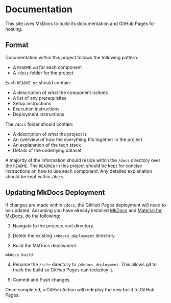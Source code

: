# Documentation

This site uses MkDocs to build its documentation and GitHub Pages for hosting.

## Format

Documentation within this project follows the following pattern:

- A `README.md` for each component
- A `/docs` folder for the project

Each `README.md` should contain:

- A description of what the component is/does
- A list of any prerequisites
- Setup instructions
- Execution instructions
- Deployment instructions

The `/docs` folder should contain:

- A description of what the project is
- An overview of how the everything fits together in the project
- An explanation of the tech stack
- Details of the underlying dataset

A majority of the information should reside within the `/docs` directory over the `README`. The `README`s in this project should be kept for concise instructions on how to use each component. Any detailed explanation should be kept within `/docs`.

## Updating MkDocs Deployment

If changes are made within `/docs`, the GitHub Pages deployment will need to be updated. Assuming you have already installed [MkDocs](https://www.mkdocs.org/getting-started/#installation) and [Material for MkDocs](https://squidfunk.github.io/mkdocs-material/getting-started/#installation), do the following:

1. Navigate to the projects root directory.

2. Delete the existing `/mkdocs_deployment` directory.

3. Build the MkDocs deployment.

```bash
mkdocs build
```

4. Rename the `/site` directory to `/mkdocs_deployment`. This allows git to track the build so GitHub Pages can redeploy it.

5. Commit and Push changes.

Once completed, a GitHub Action will redeploy the new build to GitHub Pages.